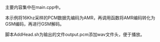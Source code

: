 主要内容集中在main.cpp中。

本示例将16Khz采样的PCM数据先编码为AMR，再调用函数将AMR编码转化为GSM编码，再进行GSM解码。

脚本AddHead.sh为输出的文件output.pcm添加wav文件头，便于播放。

